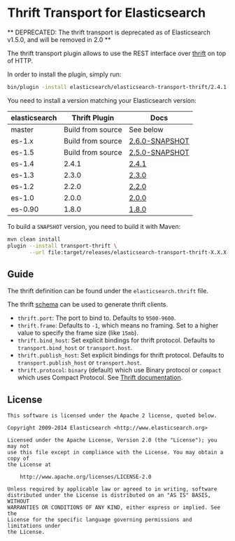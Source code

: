Thrift Transport for Elasticsearch
==================================

** DEPRECATED: The thrift transport is deprecated as of Elasticsearch v1.5.0, and will be removed in 2.0 **

The thrift transport plugin allows to use the REST interface over [thrift](http://thrift.apache.org/) on top of HTTP.

In order to install the plugin, simply run: 

```sh
bin/plugin -install elasticsearch/elasticsearch-transport-thrift/2.4.1
```

You need to install a version matching your Elasticsearch version:

| elasticsearch |    Thrift Plugin      |   Docs     |  
|---------------|-----------------------|------------|
| master        |  Build from source    | See below  |
| es-1.x        |  Build from source    | [2.6.0-SNAPSHOT](https://github.com/elasticsearch/elasticsearch-transport-thrift/tree/es-1.x/#version-260-snapshot-for-elasticsearch-1x)  |
| es-1.5        |  Build from source    | [2.5.0-SNAPSHOT](https://github.com/elasticsearch/elasticsearch-transport-thrift/tree/es-1.5/#version-250-snapshot-for-elasticsearch-15)  |
|    es-1.4              |     2.4.1         | [2.4.1](https://github.com/elasticsearch/elasticsearch-transport-thrift/tree/v2.4.1/#version-241-for-elasticsearch-14)                  |
| es-1.3        |  2.3.0                | [2.3.0](https://github.com/elasticsearch/elasticsearch-transport-thrift/tree/v2.3.0/#thrift-transport-for-elasticsearch)  |
| es-1.2        |  2.2.0                | [2.2.0](https://github.com/elasticsearch/elasticsearch-transport-thrift/tree/v2.2.0/#thrift-transport-for-elasticsearch)  |
| es-1.0        |  2.0.0                | [2.0.0](https://github.com/elasticsearch/elasticsearch-transport-thrift/tree/v2.0.0/#thrift-transport-for-elasticsearch)  |
| es-0.90       |  1.8.0                | [1.8.0](https://github.com/elasticsearch/elasticsearch-transport-thrift/tree/v1.8.0/#thrift-transport-for-elasticsearch)  |

To build a `SNAPSHOT` version, you need to build it with Maven:

```bash
mvn clean install
plugin --install transport-thrift \
       --url file:target/releases/elasticsearch-transport-thrift-X.X.X-SNAPSHOT.zip
```

## Guide

The thrift definition can be found under the `elasticsearch.thrift` file.

The thrift [schema](https://github.com/elasticsearch/elasticsearch-transport-thrift/blob/master/elasticsearch.thrift) can be used to generate thrift clients.

* `thrift.port`: The port to bind to. Defaults to `9500-9600`.
* `thrift.frame`: Defaults to `-1`, which means no framing. Set to a higher value to specify the frame size (like `15mb`).
* `thrift.bind_host`: Set explicit bindings for thrift protocol. Defaults to `transport.bind_host` or `transport.host`.
* `thrift.publish_host`: Set explicit bindings for thrift protocol. Defaults to `transport.publish_host` or `transport.host`.
* `thrift.protocol`: `binary` (default) which use Binary protocol or `compact` which uses Compact Protocol. See [Thrift documentation](https://thrift.apache.org/docs/concepts).

License
-------

    This software is licensed under the Apache 2 license, quoted below.

    Copyright 2009-2014 Elasticsearch <http://www.elasticsearch.org>

    Licensed under the Apache License, Version 2.0 (the "License"); you may not
    use this file except in compliance with the License. You may obtain a copy of
    the License at

        http://www.apache.org/licenses/LICENSE-2.0

    Unless required by applicable law or agreed to in writing, software
    distributed under the License is distributed on an "AS IS" BASIS, WITHOUT
    WARRANTIES OR CONDITIONS OF ANY KIND, either express or implied. See the
    License for the specific language governing permissions and limitations under
    the License.
